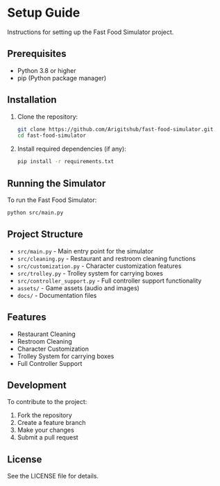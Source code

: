 # Setup Guide

Instructions for setting up the Fast Food Simulator project.

## Prerequisites

- Python 3.8 or higher
- pip (Python package manager)

## Installation

1. Clone the repository:
   ```bash
   git clone https://github.com/Arigitshub/fast-food-simulator.git
   cd fast-food-simulator
   ```

2. Install required dependencies (if any):
   ```bash
   pip install -r requirements.txt
   ```

## Running the Simulator

To run the Fast Food Simulator:

```bash
python src/main.py
```

## Project Structure

- `src/main.py` - Main entry point for the simulator
- `src/cleaning.py` - Restaurant and restroom cleaning functions
- `src/customization.py` - Character customization features
- `src/trolley.py` - Trolley system for carrying boxes
- `src/controller_support.py` - Full controller support functionality
- `assets/` - Game assets (audio and images)
- `docs/` - Documentation files

## Features

- Restaurant Cleaning
- Restroom Cleaning
- Character Customization
- Trolley System for carrying boxes
- Full Controller Support

## Development

To contribute to the project:

1. Fork the repository
2. Create a feature branch
3. Make your changes
4. Submit a pull request

## License

See the LICENSE file for details.
